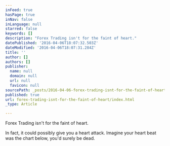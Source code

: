 ```yaml
---
inFeed: true
hasPage: true
inNav: false
inLanguage: null
starred: false
keywords: []
description: "Forex Trading isn't for the faint of heart."
datePublished: '2016-04-06T18:07:32.503Z'
dateModified: '2016-04-06T18:07:31.284Z'
title: ''
author: []
authors: []
publisher:
  name: null
  domain: null
  url: null
  favicon: null
sourcePath: _posts/2016-04-06-forex-trading-isnt-for-the-faint-of-heart.md
published: true
url: forex-trading-isnt-for-the-faint-of-heart/index.html
_type: Article

---
```

Forex Trading isn't for the faint of heart.

In fact, it could possibly give you a heart attack. Imagine your heart beat was the chart below, you'd surely be dead.